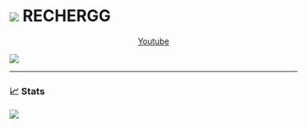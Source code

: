 # ![](https://cdn.discordapp.com/emojis/1021121065990234263.webp?size=96&quality=lossless) **RECHERGG**

<p align="center">
      <a href="https://www.youtube.com/channel/UCk017SA5PcXeyKoVmX8tuRg">Youtube</a>
</p>


![](https://youtube-stats-card.vercel.app/api?channelid=UCk017SA5PcXeyKoVmX8tuRg&layout=extruded&theme=radical)

---

### 📈 Stats
![](https://github-readme-stats.vercel.app/api?username=rechergg&show_icons=true&theme=radical)
